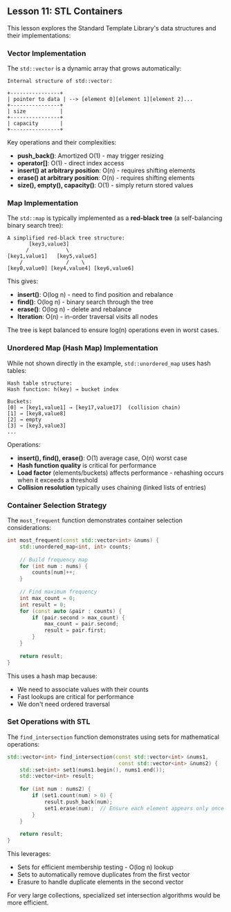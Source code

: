 ## Lesson 11: STL Containers

This lesson explores the Standard Template Library's data structures and their implementations:

### Vector Implementation

The `std::vector` is a dynamic array that grows automatically:

```
Internal structure of std::vector:

+----------------+
| pointer to data | --> [element 0][element 1][element 2]...
+----------------+
| size           |
+----------------+
| capacity       |
+----------------+
```

Key operations and their complexities:
- **push_back()**: Amortized O(1) - may trigger resizing
- **operator[]**: O(1) - direct index access
- **insert() at arbitrary position**: O(n) - requires shifting elements
- **erase() at arbitrary position**: O(n) - requires shifting elements
- **size(), empty(), capacity()**: O(1) - simply return stored values

### Map Implementation

The `std::map` is typically implemented as a **red-black tree** (a self-balancing binary search tree):

```
A simplified red-black tree structure:
       [key3,value3]
      /            \
[key1,value1]   [key5,value5]
    /              /    \
[key0,value0] [key4,value4] [key6,value6]
```

This gives:
- **insert()**: O(log n) - need to find position and rebalance
- **find()**: O(log n) - binary search through the tree
- **erase()**: O(log n) - delete and rebalance
- **Iteration**: O(n) - in-order traversal visits all nodes

The tree is kept balanced to ensure log(n) operations even in worst cases.

### Unordered Map (Hash Map) Implementation

While not shown directly in the example, `std::unordered_map` uses hash tables:

```
Hash table structure:
Hash function: h(key) → bucket index

Buckets:
[0] → [key1,value1] → [key17,value17]  (collision chain)
[1] → [key8,value8]
[2] → empty
[3] → [key3,value3]
...
```

Operations:
- **insert(), find(), erase()**: O(1) average case, O(n) worst case
- **Hash function quality** is critical for performance
- **Load factor** (elements/buckets) affects performance - rehashing occurs when it exceeds a threshold
- **Collision resolution** typically uses chaining (linked lists of entries)

### Container Selection Strategy

The `most_frequent` function demonstrates container selection considerations:

```cpp
int most_frequent(const std::vector<int> &nums) {
    std::unordered_map<int, int> counts;
    
    // Build frequency map
    for (int num : nums) {
        counts[num]++;
    }
    
    // Find maximum frequency
    int max_count = 0;
    int result = 0;
    for (const auto &pair : counts) {
        if (pair.second > max_count) {
            max_count = pair.second;
            result = pair.first;
        }
    }
    
    return result;
}
```

This uses a hash map because:
- We need to associate values with their counts
- Fast lookups are critical for performance
- We don't need ordered traversal

### Set Operations with STL

The `find_intersection` function demonstrates using sets for mathematical operations:

```cpp
std::vector<int> find_intersection(const std::vector<int> &nums1, 
                                    const std::vector<int> &nums2) {
    std::set<int> set1(nums1.begin(), nums1.end());
    std::vector<int> result;
    
    for (int num : nums2) {
        if (set1.count(num) > 0) {
            result.push_back(num);
            set1.erase(num);  // Ensure each element appears only once
        }
    }
    
    return result;
}
```

This leverages:
- Sets for efficient membership testing - O(log n) lookup
- Sets to automatically remove duplicates from the first vector
- Erasure to handle duplicate elements in the second vector

For very large collections, specialized set intersection algorithms would be more efficient.
